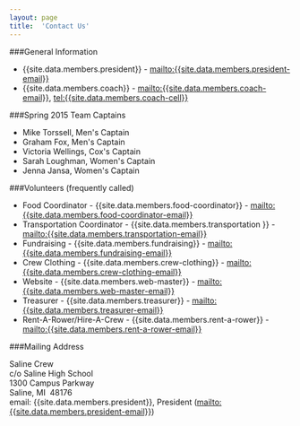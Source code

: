 ```yaml
---
layout: page
title:  'Contact Us'
---
```

###General Information

  - {{site.data.members.president}} - <mailto:{{site.data.members.president-email}}>
  - {{site.data.members.coach}} - <mailto:{{site.data.members.coach-email}}>,  <tel:{{site.data.members.coach-cell}}>

###Spring 2015 Team Captains

  - Mike Torssell, Men's Captain
  - Graham Fox, Men's Captain
  - Victoria Wellings, Cox's Captain  
  - Sarah Loughman, Women's Captain
  - Jenna Jansa, Women's Captain


###Volunteers (frequently called)

  -  Food Coordinator - {{site.data.members.food-coordinator}} - <mailto:{{site.data.members.food-coordinator-email}}>
  -  Transportation Coordinator - {{site.data.members.transportation  }} - <mailto:{{site.data.members.transportation-email}}>
  -  Fundraising - {{site.data.members.fundraising}} - <mailto:{{site.data.members.fundraising-email}}>
  -  Crew Clothing - {{site.data.members.crew-clothing}} - <mailto:{{site.data.members.crew-clothing-email}}>
  -  Website - {{site.data.members.web-master}} - <mailto:{{site.data.members.web-master-email}}>
  -  Treasurer - {{site.data.members.treasurer}} - <mailto:{{site.data.members.treasurer-email}}>
  -  Rent-A-Rower/Hire-A-Crew - {{site.data.members.rent-a-rower}} - <mailto:{{site.data.members.rent-a-rower-email}}>


###Mailing Address

Saline Crew  
c/o Saline High School  
1300 Campus Parkway   
Saline, MI  48176  
email: {{site.data.members.president}}, President (<mailto:{{site.data.members.president-email}}>)